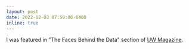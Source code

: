 ```yaml
---
layout: post
date: 2022-12-03 07:59:00-0400
inline: true
---
```


I was featured in "The Faces Behind the Data" section of [UW Magazine](https://magazine.washington.edu/feature/doctoral-student-sees-forgotten-people-in-public-health-data/).

